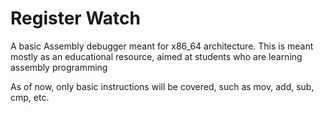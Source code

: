 # Register Watch

A basic Assembly debugger meant for x86_64 architecture.
This is meant mostly as an educational resource, aimed at students who are learning assembly programming

As of now, only basic instructions will be covered, such as mov, add, sub, cmp, etc.